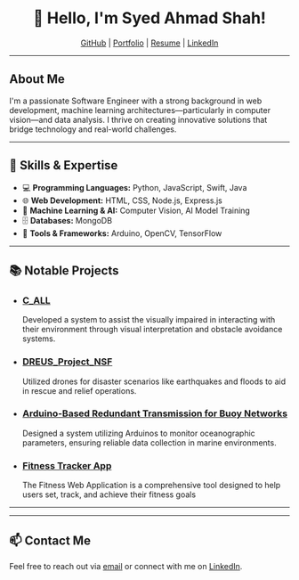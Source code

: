 <h1 align="center">👋 Hello, I'm Syed Ahmad Shah!</h1>

<p align="center">
  <a href="https://github.com/AhmadShah-1">GitHub</a> |
  <a href="https://www.ahmadshah.dev/">Portfolio</a> |
  <a href="./Syed Ahmad Shah Resume0-SoftwareFocused.pdf">Resume</a> |
  <a href="www.linkedin.com/in/ahmad-shah-674989224">LinkedIn</a>
</p>

---

<h2>About Me</h2>

<p>
  I'm a passionate Software Engineer with a strong background in web development, machine learning architectures—particularly in computer vision—and data analysis. I thrive on creating innovative solutions that bridge technology and real-world challenges.
</p>

---

<h2>🔧 Skills & Expertise</h2>

<ul>
  <li>💻 <strong>Programming Languages:</strong> Python, JavaScript, Swift, Java</li>
  <li>🌐 <strong>Web Development:</strong> HTML, CSS, Node.js, Express.js</li>
  <li>🤖 <strong>Machine Learning & AI:</strong> Computer Vision, AI Model Training</li>
  <li>🗄️ <strong>Databases:</strong> MongoDB</li>
  <li>🔧 <strong>Tools & Frameworks:</strong> Arduino, OpenCV, TensorFlow</li>
</ul>

---

<h2>📚 Notable Projects</h2>

<ul>
  <li>
    <h3><a href="https://github.com/AhmadShah-1/C_ALL">C_ALL</a></h3>
    <p>Developed a system to assist the visually impaired in interacting with their environment through visual interpretation and obstacle avoidance systems.</p>
  </li>
  <li>
    <h3><a href="https://github.com/AhmadShah-1/DREUS_Project_NSF">DREUS_Project_NSF</a></h3>
    <p>Utilized drones for disaster scenarios like earthquakes and floods to aid in rescue and relief operations.</p>
  </li>
  <li>
    <h3><a href="https://github.com/AhmadShah-1/Arduino-Based-Redundant-Transmission-for-Buoy-Networks">Arduino-Based Redundant Transmission for Buoy Networks</a></h3>
    <p>Designed a system utilizing Arduinos to monitor oceanographic parameters, ensuring reliable data collection in marine environments.</p>
  </li>
  <li>
    <h3><a href="https://github.com/AhmadShah-1/CS546_Final_Project">Fitness Tracker App</a></h3>
    <p>The Fitness Web Application is a comprehensive tool designed to help users set, track, and achieve their fitness goals</p>
  </li>

</ul>


---
<!--
<h2>📈 GitHub Stats</h2>

<p align="center">
  <img src="https://github-readme-stats.vercel.app/api?username=AhmadShah-1&show_icons=true&theme=radical" alt="GitHub Stats">
</p>
-->
---

<h2>📫 Contact Me</h2>

<p>
  Feel free to reach out via <a href="mailto:ahmadsyedshah123@gmail.com">email</a> or connect with me on <a href="https://www.linkedin.com/in/ahmad-shah-674989224">LinkedIn</a>.
</p>
